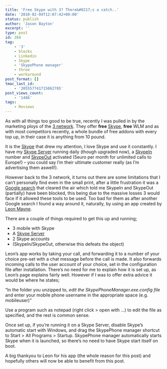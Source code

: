```yaml
---
title: 'Free Skype with 3? There&#8217;s a catch..'
date: '2010-02-04T12:07:42+00:00'
status: publish
author: 'Jason Bayton'
excerpt: ''
type: post
id: 284
tag:
    - '3'
    - blocks
    - Linkedin
    - Skype
    - 'SkypePhone manager'
    - three
    - workaround
post_format: []
tmac_last_id:
    - '205557741715062785'
post_views_count:
    - '1486'
tags:
    - Reviews
---
```

As with all things too good to be true, recently I was pulled in by the marketing ploys of the [3 network](http://www.three.co.uk). They offer **free** [Skype](http://www.skype.com), **free** WLM and as with most competitors recently, a whole bundle of free addons with every top up, in their case it is anything from 10 pound.

It is the [Skype](http://www.skype.com) that drew my attention, I love Skype and use it constantly. I have my [Skype Server](/2009/08/skype/) running daily (though upgraded now), a [SkypeIn](http://www.skype.com/allfeatures/onlinenumber/) number and [SkypeOut](http://www.skype.com/intl/en/allfeatures/subscriptions/europe/) activated (5euro per month for unlimited calls to Europe!) – you could say I’m their ultimate customer really (as I’m advertising them aswell!).

However back to the 3 network, it turns out there are some limitations that I can’t personally find even in the small print, after a little frustration it was a [Google search](http://www.google.com/search?rlz=1C1GGLS_en-GBNL341NL341&aq=0&oq=you+can+only+make+call&sourceid=chrome&ie=UTF-8&q=you+can+only+make+calls+to+numbers+abroad) that cleared the air which told me SkypeIn and SkypeOut (partially) have been blocked, this being due to the massive losses 3 would face if it allowed these tools to be used. Too bad for them as after another Google search I found a way around it, naturally, by using an app created by [Leon Mayne](http://leon.mvps.org/SkypePhone/).

There are a couple of things required to get this up and running;

- 3 mobile with Skype
- A [Skype Server](/2009/08/skype/)
- 2 Skype accounts
- (SkypeIn/SkypeOut, otherwise this defeats the object)

Leon’s app works by taking your call, and forwarding it to a number of your choice pre-set with a chat message before the call is made. It also forwards incoming calls to the user account of your choice, set in the configuration file after installation. There’s no need for me to explain how it is set up, as Leon’s page explains fairly well. However if I was to offer extra advice it would be where he states;

“In the folder you unzipped to, *edit the SkypePhoneManager.exe.config file* and enter your mobile phone username in the appropriate space (e.g. mobileuser)”

Use a program such as notepad (right click &gt; open with …) to edit the file as specified, and the rest is common sense.

Once set up, if you’re running it on a Skype Server, disable Skype’s automatic start with Windows, and drag the SkypePhone manager shortcut to Start &gt; All Programs &gt; Startup. SkypePhone manager automatically starts Skype when it is launched, so there’s no need to have Skype start itself on boot.

A big thankyou to Leon for his app (the whole reason for this post) and hopefully others will now be able to benefit from this post.